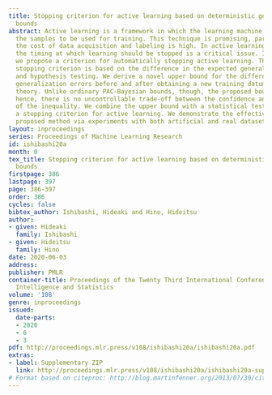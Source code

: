 ```yaml
---
title: Stopping criterion for active learning based on deterministic generalization
  bounds
abstract: Active learning is a framework in which the learning machine can select
  the samples to be used for training. This technique is promising, particularly when
  the cost of data acquisition and labeling is high. In active learning, determining
  the timing at which learning should be stopped is a critical issue. In this study,
  we propose a criterion for automatically stopping active learning. The proposed
  stopping criterion is based on the difference in the expected generalization errors
  and hypothesis testing. We derive a novel upper bound for the difference in expected
  generalization errors before and after obtaining a new training datum based on PAC-Bayesian
  theory. Unlike ordinary PAC-Bayesian bounds, though, the proposed bound is deterministic;
  hence, there is no uncontrollable trade-off between the confidence and tightness
  of the inequality. We combine the upper bound with a statistical test to derive
  a stopping criterion for active learning. We demonstrate the effectiveness of the
  proposed method via experiments with both artificial and real datasets.
layout: inproceedings
series: Proceedings of Machine Learning Research
id: ishibashi20a
month: 0
tex_title: Stopping criterion for active learning based on deterministic generalization
  bounds
firstpage: 386
lastpage: 397
page: 386-397
order: 386
cycles: false
bibtex_author: Ishibashi, Hideaki and Hino, Hideitsu
author:
- given: Hideaki
  family: Ishibashi
- given: Hideitsu
  family: Hino
date: 2020-06-03
address: 
publisher: PMLR
container-title: Proceedings of the Twenty Third International Conference on Artificial
  Intelligence and Statistics
volume: '108'
genre: inproceedings
issued:
  date-parts:
  - 2020
  - 6
  - 3
pdf: http://proceedings.mlr.press/v108/ishibashi20a/ishibashi20a.pdf
extras:
- label: Supplementary ZIP
  link: http://proceedings.mlr.press/v108/ishibashi20a/ishibashi20a-supp.zip
# Format based on citeproc: http://blog.martinfenner.org/2013/07/30/citeproc-yaml-for-bibliographies/
---
```

